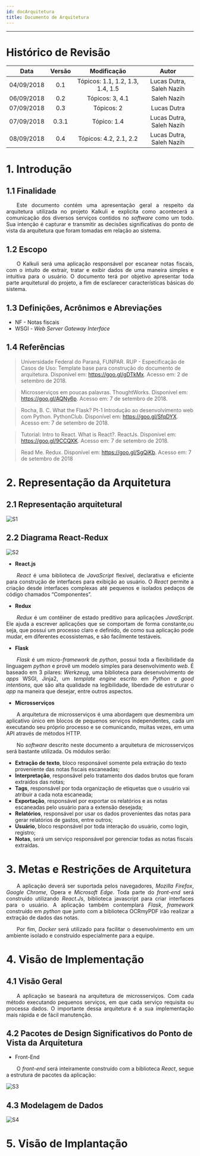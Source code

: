 ```yaml
---
id: docArquitetura    
title: Documento de Arquitetura
---
```


***

# Histórico de Revisão

|Data| Versão |Modificação|Autor|
|:---:|:---:|:---:|:--:|
| 04/09/2018 |   0.1  | Tópicos: 1.1, 1.2, 1.3, 1.4, 1.5| Lucas Dutra, Saleh Nazih |
| 06/09/2018 |   0.2  | Tópicos: 3, 4.1| Saleh Nazih |
| 07/09/2018 |   0.3  | Tópicos: 2| Lucas Dutra | 
| 07/09/2018 |   0.3.1  | Tópico: 1.4| Lucas Dutra, Saleh Nazih |
| 08/09/2018 |   0.4  | Tópicos: 4.2, 2.1, 2.2| Lucas Dutra, Saleh Nazih |

# 1. Introdução

## 1.1 Finalidade

<p style="text-align:justify">&emsp;&emsp;Este documento contém uma apresentação geral a respeito da arquitetura utilizada no projeto Kalkuli e explicita como acontecerá a comunicação dos diversos serviços contidos no <i>software</i> como um todo. Sua intenção é capturar e transmitir as decisões significativas do ponto de vista da arquitetura que foram tomadas em relação ao sistema.</p>

## 1.2 Escopo

<p style="text-align:justify">&emsp;&emsp;O Kalkuli será uma aplicação responsável por escanear notas fiscais, com o intuito de extrair, tratar e exibir dados de uma maneira simples e intuitiva para o usuário. O documento terá por objetivo apresentar toda parte arquitetural do projeto, a fim de esclarecer características básicas do sistema.</p>

## 1.3 Definições, Acrônimos e Abreviações

* NF - Notas fiscais 
* WSGI - <i>Web Server Gateway Interface</i>

## 1.4 Referências

>Universidade Federal do Paraná, FUNPAR. RUP - Especificação de Casos de Uso: Template base para construção do documento de arquitetura. Disponível em: <a href="https://goo.gl/gDTkMx"><https://goo.gl/gDTkMx></a>. Acesso em: 2 de setembro de 2018.

>Microsserviços em poucas palavras. ThoughtWorks. Disponível em: <a href="https://goo.gl/AQNy6p"><https://goo.gl/AQNy6p></a>. Acesso em: 7 de setembro de 2018.

>Rocha, B. C. What the Flask? Pt-1 Introdução ao desenvolvimento web com Python. PythonClub. Disponível em: <a href="https://goo.gl/SfqDYX"><https://goo.gl/SfqDYX></a>. Acesso em: 7 de setembro de 2018.

>Tutorial: Intro to React. What is React?. ReactJs. Disponível em: <a href="https://goo.gl/9CCQXK"><https://goo.gl/9CCQXK></a>. Acesso em: 7 de setembro de 2018.

>Read Me. Redux. Disponível em: <a hre="https://goo.gl/SgQiKb"><https://goo.gl/SgQiKb></a>. Acesso em: 7 de setembro de 2018 

# 2. Representação da Arquitetura

## 2.1 Representação arquitetural

![S1](assets/RepresentacaoArquitetural.png "Representação Arquitetural v 0.1")

## 2.2 Diagrama React-Redux

![S2](assets/ReactReduxDiagram.png "Diagrama React-Redux v 0.1")

* **React.js**      

<p style="text-align:justify">&emsp;&emsp;<i>React</i> é uma biblioteca de <i>JavaScript</i> flexível, declarativa e eficiente para construção de interfaces para exibição ao usuário. O <i>React</i> permite a criação desde interfaces complexas até pequenos e isolados pedaços de código chamados “Componentes”.</p> 

* **Redux**     

<p style="text-align:justify">&emsp;&emsp;<i>Redux</i> é um contêiner de estado preditivo para aplicações <i>JavaScript</i>. Ele ajuda a escrever aplicações que se comportam de forma constante,ou seja, que possui um processo claro e definido, de como sua aplicação pode mudar, em diferentes ecossistemas, e são facilmente testáveis.</p>

* **Flask**        

<p style="text-align:justify">&emsp;&emsp;<i>Flask</i> é um micro-<i>framework</i> de <i>python</i>, possui toda a flexibilidade da linguagem <i>python</i> e provê um modelo simples para desenvolvimento <i>web</i>. É baseado em 3 pilares: <i>Werkzeug</i>, uma biblioteca para desenvolvimento de <i>apps</i> WSGI, Jinja2, um <i>template engine</i> escrito em <i>Python</i> e <i>good intentions</i>, que são alta qualidade na legibilidade, liberdade de estruturar o <i>app</i> na maneira que desejar, entre outros aspectos.</p>

* **Microsserviços**   

<p style="text-align:justify">&emsp;&emsp;A arquitetura de microsserviços é uma abordagem que desmembra um aplicativo único em blocos de pequenos serviços independentes, cada um executando seu próprio processo e se comunicando, muitas vezes, em uma API através de métodos HTTP.</p>
<p style="text-align:justify">&emsp;&emsp;No <i>software</i> descrito neste documento a arquitetura de microsserviços será bastante utilizada. Os módulos serão:
<ul>
  <li><b>Extração de texto</b>, bloco responsável somente pela extração do texto proveniente das notas fiscais escaneadas;</li> 
  <li><b>Interpretação</b>, responsável pelo tratamento dos dados brutos que foram extraídos das notas; </li>
  <li><b>Tags</b>, responsável por toda organização de etiquetas que o usuário vai atribuir a cada nota escaneada; </li>
  <li><b>Exportação</b>, responsável por exportar os relatórios e as notas escaneadas pelo usuário para a extensão desejada;</li>
  <li><b>Relatórios</b>, responsável por usar os dados provenientes das notas para gerar relatórios de gastos, entre outros; </li>
  <li><b>Usuário</b>, bloco responsável por toda interação do usuário, como login, registro; </li>
  <li><b>Notas</b>,  será um serviço responsável por gerenciar todas as notas fiscais extraídas.</li>
</ul>
</p>


# 3. Metas e Restrições de Arquitetura

<p style="text-align:justify">&emsp;&emsp;A aplicação deverá ser suportada pelos navegadores, <i>Mozilla Firefox</i>, <i>Google Chrome</i>, Opera e <i>Microsoft Edge</i>. Toda parte do <i>front-end</i> será construído utilizando <i>React.Js</i>, biblioteca javascript para criar interfaces para o usuário. A aplicação também contemplará <i>Flask</i>, <i>framework</i> construído em <i>python</i> que junto com a biblioteca OCRmyPDF irão realizar a extração de dados das notas.</p>

<p style="text-align:justify">&emsp;&emsp;Por fim, <i>Docker</i> será utilizado para facilitar o desenvolvimento em um ambiente isolado e construído especialmente para a equipe.</p>

# 4. Visão de Implementação

## 4.1 Visão Geral

<p style="text-align:justify">&emsp;&emsp;A aplicação se baseará na arquitetura de microsserviços. Com cada método executando pequenos serviços, em que cada serviço requisita ou processa dados. O importante dessa arquitetura é a sua implementação mais rápida e de fácil manutenção.</p>

## 4.2 Pacotes de Design Significativos do Ponto de Vista da Arquitetura

* Front-End
<p style="text-align:justify">&emsp;&emsp;O <i>front-end</i> será inteiramente construído com a biblioteca <i>React</i>, segue a estrutura de pacotes da aplicação:</p>

![S3](assets/diagramaPacotes.png "Diagrama de Pacotes v 0.1")

## 4.3 Modelagem de Dados
![S4](assets/ModelagemDados.png "Modelagem de dados v 0.1")

# 5. Visão de Implantação